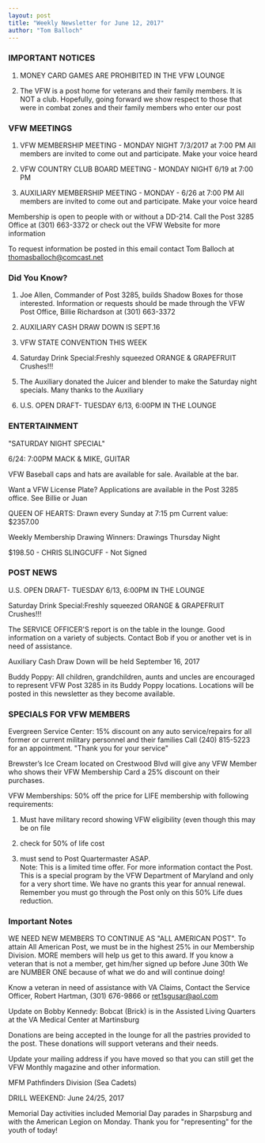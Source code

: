 ```yaml
---
layout: post
title: "Weekly Newsletter for June 12, 2017"
author: "Tom Balloch"
---
```


### IMPORTANT NOTICES

1. MONEY CARD GAMES ARE PROHIBITED IN THE VFW LOUNGE

2.  The VFW is a post home for veterans and their family members.  It is NOT a club.  Hopefully, going forward we show respect to those that were in combat zones and their family members who enter our post

### VFW MEETINGS

1.  VFW MEMBERSHIP MEETING - MONDAY NIGHT 7/3/2017 at 7:00 PM
All members are invited to come out and participate.  Make your voice heard

2.  VFW COUNTRY CLUB BOARD MEETING - MONDAY NIGHT 6/19 at 7:00 PM

3. AUXILIARY MEMBERSHIP MEETING - MONDAY - 6/26 at 7:00 PM
All members are invited to come out and participate.  Make your voice heard

Membership is open to people with or without a DD-214.  Call the Post 3285 Office at (301) 663-3372 or check out the VFW Website for more information

To request information be posted in this email contact Tom Balloch at thomasballoch@comcast.net

### Did You Know?

1.  Joe Allen, Commander of Post 3285, builds Shadow Boxes for those interested.  Information or requests should be made through the VFW Post Office, Billie Richardson at (301) 663-3372

2.  AUXILIARY CASH DRAW DOWN IS SEPT.16

3.  VFW STATE CONVENTION THIS WEEK

4.  Saturday Drink Special:Freshly squeezed ORANGE & GRAPEFRUIT Crushes!!!

5.  The Auxiliary donated the Juicer and blender to make the Saturday night specials.  Many thanks to the Auxiliary

6.  U.S. OPEN DRAFT- TUESDAY 6/13, 6:00PM IN THE LOUNGE

### ENTERTAINMENT

"SATURDAY NIGHT SPECIAL"

6/24: 7:00PM MACK & MIKE, GUITAR


VFW Baseball caps and hats are available for sale.  Available at the bar.

Want a VFW License Plate?  Applications are available in the Post 3285 office.  See Billie or Juan

QUEEN OF HEARTS:  Drawn every Sunday at 7:15 pm  Current value: $2357.00  

Weekly Membership Drawing Winners: Drawings Thursday Night

$198.50 - CHRIS SLINGCUFF - Not Signed

### POST NEWS

U.S. OPEN DRAFT- TUESDAY 6/13, 6:00PM IN THE LOUNGE

Saturday Drink Special:Freshly squeezed ORANGE & GRAPEFRUIT Crushes!!!

The SERVICE OFFICER'S report is on the table in the lounge.  Good information on a variety of subjects.  Contact Bob if you or another vet is in need of assistance.

Auxiliary Cash Draw Down will be held September 16, 2017

Buddy Poppy:  All children, grandchildren, aunts and uncles are encouraged to represent VFW Post 3285 in its Buddy Poppy locations.  Locations will  be posted in this newsletter as they become available.  

### SPECIALS FOR VFW MEMBERS

Evergreen Service Center:  15% discount on any auto service/repairs for all former or current military personnel and their families  Call (240) 815-5223 for an appointment. "Thank you for your service" 

Brewster’s Ice Cream located on Crestwood Blvd will give any VFW Member who shows their VFW Membership Card a 25% discount on their purchases.

VFW Memberships: 50% off the price for LIFE membership with following requirements:

1. Must have military record showing VFW eligibility (even though this may be on file

2. check for 50% of life cost

3. must send to Post Quartermaster ASAP.  
Note:  This is a limited time offer.  For more information contact the Post.  This is a special program by the VFW Department of Maryland and only for a very short time.  We have no grants this year for annual renewal.  Remember you must go through the Post only on this 50% Life dues reduction.

### Important Notes

WE NEED NEW MEMBERS TO CONTINUE AS "ALL AMERICAN POST".  To attain All American Post, we must be in the highest 25% in our Membership Division.  MORE members will help us get to this award.  If you know a veteran that is not a member, get him/her signed up before June 30th
We are NUMBER ONE because of what we do and will continue doing!

Know a veteran in need of assistance with VA Claims, Contact the Service Officer, Robert Hartman, (301) 676-9866 or ret1sgusar@aol.com

Update on Bobby Kennedy:
Bobcat (Brick) is in the Assisted Living Quarters at the VA Medical Center at Martinsburg

Donations are being accepted in the lounge for all the pastries provided to the post.  These donations will support veterans and their needs.

Update your mailing address if you have moved so that you can still get the VFW Monthly magazine and other information.
                                                                                                     
MFM Pathfinders Division (Sea Cadets)

DRILL WEEKEND:  June 24/25, 2017

Memorial Day activities included Memorial Day parades in Sharpsburg and with the American Legion on Monday.  Thank you for "representing" for the youth of today!
